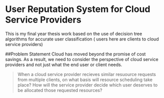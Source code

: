 # User Reputation System for Cloud Service Providers
This is my final year thesis work based on the use of decision tree algorithms for accurate user classification ( users here are clients to cloud service providers)

##Problem Statement
Cloud has moved beyond the promise of cost savings. As a result, we need to consider the perspective of cloud service providers and not just what the end user or client needs. 
>When a cloud service provider recieves similar resuource requests from multiple clients, on what basis will resource scheduling take place? 
How will the service provider decide which user deserves to be allocated those requested resources?
